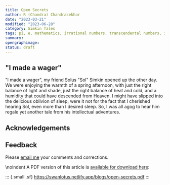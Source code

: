 ```yaml
---
title: Open Secrets
author: R (Chandra) Chandrasekhar
date: "2023-03-21"
modified: "2023-06-28"
category: Simkin Tales
tags: pi, e, mathematics, irrational numbers, transcendental numbers, infinite series, decimal representation
summary:
opengraphimage:
status: draft
---
```


## "I made a wager"

"I made a wager", my friend Solus "Sol" Simkin opened up the other day. We were enjoying the warmth of a spring afternoon, with just the right balance of light and shade, just the right balance of heat and cold, and a humidity that could have descended from Heaven. I might have slipped into the delicious oblivion of sleep, were it not for the fact that I cherished hearing Sol, even more than I desired sleep. So, I was all agog to hear him regale yet another tale from his intellectual adventures.




## Acknowledgements

## Feedback

Please [email me](mailto:feedback.swanlotus@gmail.com) your comments and
corrections.

\noindent A PDF version of this article is [available for download here]({attach}./open-secrets.pdf):

::: {.small .sf}
<https://swanlotus.netlify.app/blogs/open-secrets.pdf>
:::
